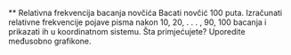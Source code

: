** Relativna frekvencija bacanja novčića
Bacati novčić 100 puta. Izračunati relativne frekvencije pojave pisma nakon 10, 20, . . . , 90, 100 bacanja i prikazati ih u koordinatnom sistemu. Šta primjećujete? Uporedite međusobno grafikone.
